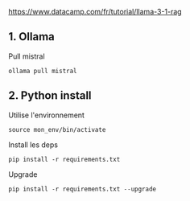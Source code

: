 

https://www.datacamp.com/fr/tutorial/llama-3-1-rag

## 1. Ollama

Pull mistral

    ollama pull mistral

## 2. Python install 

Utilise l'environnement

    source mon_env/bin/activate

Install les deps

    pip install -r requirements.txt

Upgrade

    pip install -r requirements.txt --upgrade


